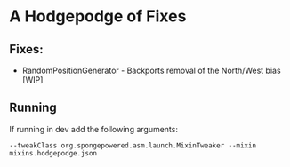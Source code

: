 # A Hodgepodge of Fixes

## Fixes:
* RandomPositionGenerator - Backports removal of the North/West bias [WIP]


## Running


If running in dev add the following arguments: 
```
--tweakClass org.spongepowered.asm.launch.MixinTweaker --mixin mixins.hodgepodge.json
```